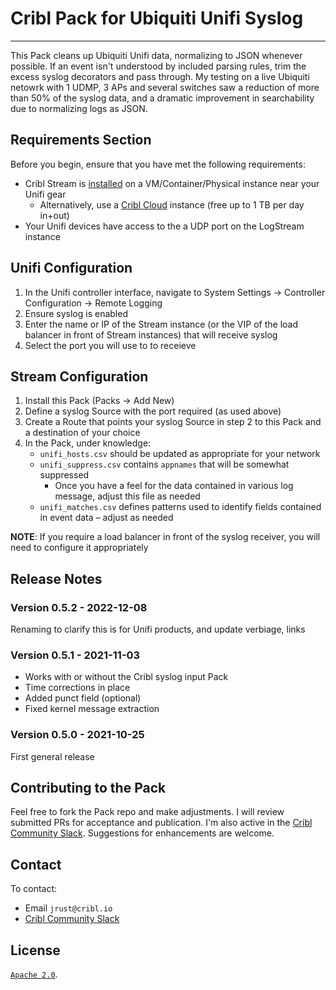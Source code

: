 # Cribl Pack for Ubiquiti Unifi Syslog
----

This Pack cleans up Ubiquiti Unifi data, normalizing to JSON whenever possible. If an event isn't understood by included parsing rules, trim the excess syslog decorators and pass through. My testing on a live Ubiquiti netowrk with 1 UDMP, 3 APs and several switches saw a reduction of more than 50% of the syslog data, and a dramatic improvement in searchability due to normalizing logs as JSON.

## Requirements Section

Before you begin, ensure that you have met the following requirements:

* Cribl Stream is [installed](https://cribl.io/docs/getting-started-guide#span-idinstalldownload-and-install-logstreamspan) on a VM/Container/Physical instance near your Unifi gear
    * Alternatively, use a [Cribl Cloud](https://cribl.cloud) instance (free up to 1 TB per day in+out)
* Your Unifi devices have access to the a UDP port on the LogStream instance

## Unifi Configuration

1) In the Unifi controller interface, navigate to System Settings -> Controller Configuration -> Remote Logging
2) Ensure syslog is enabled
3) Enter the name or IP of the Stream instance (or the VIP of the load balancer in front of Stream instances) that will receive syslog 
4) Select the port you will use to to receieve

## Stream Configuration

1) Install this Pack (Packs -> Add New)
2) Define a syslog Source with the port required (as used above)
3) Create a Route that points your syslog Source in step 2 to this Pack and a destination of your choice
4) In the Pack, under knowledge:
    * `unifi_hosts.csv` should be updated as appropriate for your network
    * `unifi_suppress.csv` contains `appnames` that will be somewhat suppressed
        - Once you have a feel for the data contained in various log message, adjust this file as needed
    * `unifi_matches.csv` defines patterns used to identify fields contained in event data – adjust as needed

**NOTE**: If you require a load balancer in front of the syslog receiver, you will need to configure it appropriately



## Release Notes

### Version 0.5.2 - 2022-12-08
Renaming to clarify this is for Unifi products, and update verbiage, links

### Version 0.5.1 - 2021-11-03
- Works with or without the Cribl syslog input Pack
- Time corrections in place
- Added punct field (optional)
- Fixed kernel message extraction

### Version 0.5.0 - 2021-10-25
First general release


## Contributing to the Pack
Feel free to fork the Pack repo and make adjustments. I will review submitted PRs for acceptance and publication. I'm also active in the [Cribl Community Slack](https://cribl.io/community/). Suggestions for enhancements are welcome.


## Contact
To contact: 
- Email `jrust@cribl.io`
- [Cribl Community Slack](https://cribl.io/community/)


## License
[`Apache 2.0`](https://github.com/criblio/appscope/blob/master/LICENSE).

